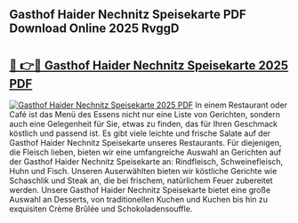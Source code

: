 ## Gasthof Haider Nechnitz Speisekarte PDF Download Online 2025 RvggD

# <h2><a href="http://gcafmpc.nevu.top/?p=Gasthof+Haider+Nechnitz+Speisekarte">🔗 👉🔴 Gasthof Haider Nechnitz Speisekarte 2025 PDF</a></h2>

[![Gasthof Haider Nechnitz Speisekarte 2025 PDF](https://i.imgur.com/dBaPXMq.png)](http://gcafmpc.nevu.top/?p=Gasthof+Haider+Nechnitz+Speisekarte)
In einem Restaurant oder Café ist das Menü des Essens nicht nur eine Liste von Gerichten, sondern auch eine Gelegenheit für Sie, etwas zu finden, das für Ihren Geschmack köstlich und passend ist. Es gibt viele leichte und frische Salate auf der Gasthof Haider Nechnitz Speisekarte unseres Restaurants. Für diejenigen, die Fleisch lieben, bieten wir eine umfangreiche Auswahl an Gerichten auf der Gasthof Haider Nechnitz Speisekarte an: Rindfleisch, Schweinefleisch, Huhn und Fisch. Unseren Auserwählten bieten wir köstliche Gerichte wie Schaschlik und Steak an, die bei frischem, natürlichem Feuer zubereitet werden. Unsere Gasthof Haider Nechnitz Speisekarte bietet eine große Auswahl an Desserts, von traditionellen Kuchen und Kuchen bis hin zu exquisiten Crème Brûlée und Schokoladensouffle.
